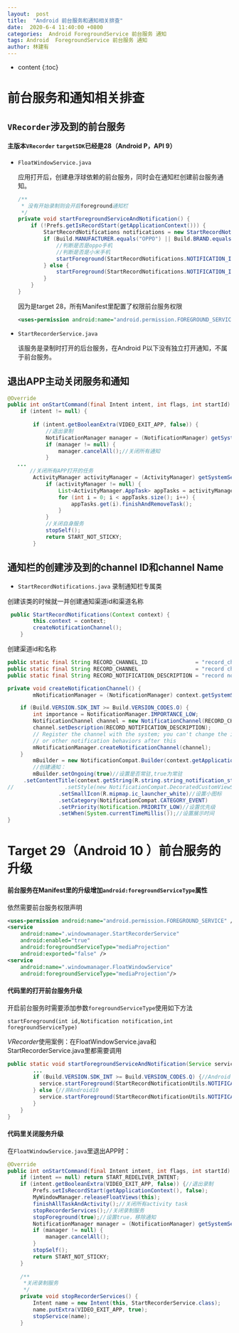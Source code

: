 ```yaml
---
layout:  post
title:  "Android 前台服务和通知相关排查"
date:  2020-6-4 11:40:00 +0800
categories:  Android ForegroundService 前台服务 通知
tags: Android  ForegroundService 前台服务 通知
author: 林建有
---
```

* content
{:toc}

# 前台服务和通知相关排查

## `VRecorder`涉及到的前台服务

#### 主版本`VRecorder` `targetSDK`已经是28（Android P，API 9）

- `FloatWindowService.java`
	
	应用打开后，创建悬浮球依赖的前台服务，同时会在通知栏创建前台服务通知。
	
	```java
	/**
	 * 没有开始录制则会开启foreground通知栏
	 */
	private void startForegroundServiceAndNotification() {
	    if (!Prefs.getIsRecordStart(getApplicationContext())) {
	        StartRecordNotifications notifications = new StartRecordNotifications(getApplicationContext());
	        if (Build.MANUFACTURER.equals("OPPO") || Build.BRAND.equalsIgnoreCase("Xiaomi")) {
	            //判断是否是oppo手机
	            //判断是否是小米手机
	            startForeground(StartRecordNotifications.NOTIFICATION_ID, notifications.getXiaoMiNotification());
	        } else {
	            startForeground(StartRecordNotifications.NOTIFICATION_ID, notifications.getNormalNotification());
	        }
	    }
	}
	```
	
	因为是target 28，所有Manifest里配置了权限前台服务权限
	
	```xml
	<uses-permission android:name="android.permission.FOREGROUND_SERVICE" />
	```
	
- `StartRecorderService.java`

  该服务是录制时打开的后台服务，在Android P以下没有独立打开通知，不属于前台服务。

## 退出APP主动关闭服务和通知

```java
@Override
public int onStartCommand(final Intent intent, int flags, int startId) {
    if (intent != null) {
       
        if (intent.getBooleanExtra(VIDEO_EXIT_APP, false)) {
            //退出录制
            NotificationManager manager = (NotificationManager) getSystemService(NOTIFICATION_SERVICE);
            if (manager != null) {
                manager.cancelAll();//关闭所有通知
            }
   ...
       //关闭所有APP打开的任务
        ActivityManager activityManager = (ActivityManager) getSystemService(ACTIVITY_SERVICE);
            if (activityManager != null) {
                List<ActivityManager.AppTask> appTasks = activityManager.getAppTasks();
                for (int i = 0; i < appTasks.size(); i++) {
                    appTasks.get(i).finishAndRemoveTask();
                }
            }
            //关闭自身服务
            stopSelf();
            return START_NOT_STICKY;
        }
```

## 通知栏的创建涉及到的channel ID和channel Name

- `StartRecordNotifications.java` 录制通知栏专属类

创建该类的时候就一并创建通知渠道id和渠道名称

```java
 public StartRecordNotifications(Context context) {
        this.context = context;
        createNotificationChannel();
    }
```

创建渠道id和名称

```java
public static final String RECORD_CHANNEL_ID               = "record_channel_id";
public static final String RECORD_CHANNEL                  = "record channel";
public static final String RECORD_NOTIFICATION_DESCRIPTION = "record notification";

private void createNotificationChannel() {
        mNotificationManager = (NotificationManager) context.getSystemService(Context.NOTIFICATION_SERVICE);

    if (Build.VERSION.SDK_INT >= Build.VERSION_CODES.O) {
        int importance = NotificationManager.IMPORTANCE_LOW;
        NotificationChannel channel = new NotificationChannel(RECORD_CHANNEL_ID, RECORD_CHANNEL, importance);
        channel.setDescription(RECORD_NOTIFICATION_DESCRIPTION);
        // Register the channel with the system; you can't change the importance
        // or other notification behaviors after this
        mNotificationManager.createNotificationChannel(channel);
    }
        mBuilder = new NotificationCompat.Builder(context.getApplicationContext(), RECORD_CHANNEL_ID);
        //创建通知：
        mBuilder.setOngoing(true)//设置是否常驻,true为常驻
     .setContentTitle(context.getString(R.string.string_notification_start_recording))
//                .setStyle(new NotificationCompat.DecoratedCustomViewStyle())
                .setSmallIcon(R.mipmap.ic_launcher_white)//设置小图标
                .setCategory(NotificationCompat.CATEGORY_EVENT)
                .setPriority(Notification.PRIORITY_LOW)//设置优先级
                .setWhen(System.currentTimeMillis());//设置展示时间
}
```



# Target 29（Android 10 ）前台服务的升级

#### 前台服务在Manifest里的升级增加`android:foregroundServiceType`属性

依然需要前台服务权限声明

```xml
<uses-permission android:name="android.permission.FOREGROUND_SERVICE" />
<service
    android:name=".windowmanager.StartRecorderService"
    android:enabled="true"
    android:foregroundServiceType="mediaProjection"
    android:exported="false" />
<service 
    android:name=".windowmanager.FloatWindowService"
    android:foregroundServiceType="mediaProjection"/>
```

#### 代码里的打开前台服务升级

开启前台服务时需要添加参数`foregroundServiceType`使用如下方法

`startForeground(int id,Notification notification,int foregroundServiceType)`

*VRecorder*使用案例：在FloatWindowService.java和StartRecorderService.java里都需要调用

```java
public static void startForegroundServiceAndNotification(Service service) {
		...
        if (Build.VERSION.SDK_INT >= Build.VERSION_CODES.Q) {//Android 10
          service.startForeground(StartRecordNotificationUtils.NOTIFICATION_ID, notification, ServiceInfo.FOREGROUND_SERVICE_TYPE_MEDIA_PROJECTION);
        } else {//非Android10
          service.startForeground(StartRecordNotificationUtils.NOTIFICATION_ID, notification);
        }
    }
}
```

#### 代码里关闭服务升级

在`FloatWindowService.java`里退出APP时：

```java
@Override
public int onStartCommand(final Intent intent, int flags, int startId) {
    if (intent == null) return START_REDELIVER_INTENT;
    if (intent.getBooleanExtra(VIDEO_EXIT_APP, false)) {//退出录制
        Prefs.setIsRecordStart(getApplicationContext(), false);
        MyWindowManager.releaseFloatViews(this);
        finishAllTaskAndActivity();//关闭所有activity task
        stopRecorderServices();//关闭录制服务
        stopForeground(true);//设置true，移除通知
        NotificationManager manager = (NotificationManager) getSystemService(NOTIFICATION_SERVICE);
        if (manager != null) {
            manager.cancelAll();
        }
        stopSelf();
        return START_NOT_STICKY;
    }
    
    /**
     *关闭录制服务
     */
    private void stopRecorderServices() {
        Intent name = new Intent(this, StartRecorderService.class);
        name.putExtra(VIDEO_EXIT_APP, true);
        stopService(name);
    }
```

